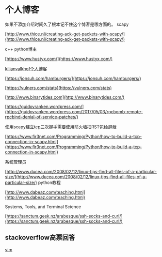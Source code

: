 # 个人博客
如果不添加介绍时间久了根本记不住这个博客是哪方面的。
scapy

[http://www.thice.nl/creating-ack-get-packets-with-scapy/](http://www.thice.nl/creating-ack-get-packets-with-scapy/)

c++ python博主

[https://www.hustyx.com/](https://www.hustyx.com/)

[kilianvalkhof个人博客](https://kilianvalkhof.com/)

[https://jonsuh.com/hamburgers/](https://jonsuh.com/hamburgers/)

[https://vulners.com/stats](https://vulners.com/stats)
 
[http://www.binarytides.com](http://www.binarytides.com/)
 
[https://guidovranken.wordpress.com/](https://guidovranken.wordpress.com/2017/05/03/rpcbomb-remote-rpcbind-denial-of-service-patches/)

使用scapy建立tcp三次握手需要使用防火墙把RST包给屏蔽

[https://www.fir3net.com/Programming/Python/how-to-build-a-tcp-connection-in-scapy.html](https://www.fir3net.com/Programming/Python/how-to-build-a-tcp-connection-in-scapy.html)

系统管理员

[http://www.ducea.com/2008/02/12/linux-tips-find-all-files-of-a-particular-size/](http://www.ducea.com/2008/02/12/linux-tips-find-all-files-of-a-particular-size/)
python教程

[http://www.dabeaz.com/teaching.html](http://www.dabeaz.com/teaching.html)

Systems, Tools, and Terminal Science

[https://sanctum.geek.nz/arabesque/ssh-socks-and-curl/](https://sanctum.geek.nz/arabesque/ssh-socks-and-curl/)


## stackoverflow高票回答

[vim](https://stackoverflow.com/questions/1218390/what-is-your-most-productive-shortcut-with-vim/1220118#1220118)
